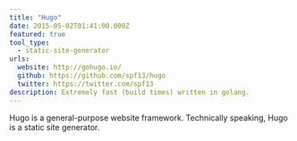 ```yaml
---
title: "Hugo"
date: 2015-05-02T01:41:00.000Z
featured: true
tool_type:
  - static-site-generator
urls:
  website: http://gohugo.io/
  github: https://github.com/spf13/hugo
  twitter: https://twitter.com/spf13
description: Extremely fast (build times) written in golang.
---
```


Hugo is a general-purpose website framework. Technically speaking, Hugo is a static site generator.
